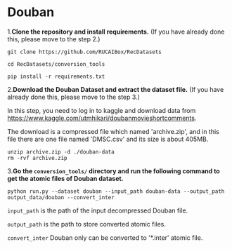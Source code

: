 # Douban

1.**Clone the repository and install requirements.** 
(If you have already done this, please move to the step 2.)

```
git clone https://github.com/RUCAIBox/RecDatasets

cd RecDatasets/conversion_tools

pip install -r requirements.txt
```

2.**Download the Douban Dataset and extract the dataset file.**
(If you have already done this, please move to the step 3.)

In this step, you need to log in to kaggle and download data from https://www.kaggle.com/utmhikari/doubanmovieshortcomments.

The download is a compressed file which named 'archive.zip', and in this file there are one file named 'DMSC.csv' and its size is about 405MB.

```
unzip archive.zip -d ./douban-data
rm -rvf archive.zip
```

3.**Go the ``conversion_tools/`` directory 
and run the following command to get the atomic files of Douban dataset.**

```
python run.py --dataset douban --input_path douban-data --output_path output_data/douban --convert_inter
```

`input_path` is the path of the input decompressed Douban file.

`output_path` is the path to store converted atomic files.

`convert_inter` Douban only can be converted to '*.inter' atomic file.

